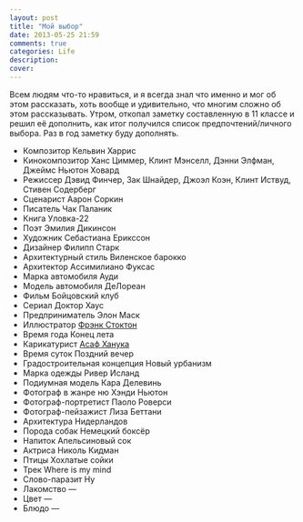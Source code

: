 ```yaml
---
layout: post
title: "Мой выбор"
date: 2013-05-25 21:59
comments: true
categories: Life
description: 
cover: 
---
```

Всем людям что-то нравиться, и я всегда знал что именно и мог об этом рассказать, хоть вообще и удивительно, что многим сложно об этом рассказывать. Утром, откопал заметку составленную в 11 классе и решил её дополнить, как итог получился список предпочтений/личного выбора. Раз в год заметку буду дополнять.

* Композитор		Кельвин Харрис
* Кинокомпозитор	Ханс Циммер, Клинт Мэнселл, Дэнни Элфман, Джеймс Ньютон Ховард	
* Режиссер		 Дэвид Финчер, Зак Шнайдер, Джоэл Коэн, Клинт Иствуд, Стивен Содерберг
* Сценарист		 Аарон Соркин
* Писатель		 Чак Паланик
* Книга			 Уловка-22		
* Поэт 			 Эмилия Дикинсон
* Художник		 Себастиана Ерикссон
* Дизайнер		 Филипп Старк
* Архитектурный стиль   Виленское барокко 
* Архитектор	 Ассимилиано Фуксас
* Марка автомобиля Ауди
* Модель автомобиля	 ДеЛореан
* Фильм 		 Бойцовский клуб
* Сериал	 	 Доктор Хаус
* Предприниматель		Элон Маск
* Иллюстратор	[Фрэнк Стоктон](http://www.frankstockton.com/)
* Время года	 Конец лета
* Карикатурист	 [Асаф Ханука](realistcomics.blogspot.ru)
* Время суток	 Поздний вечер
* Градостроительная концепция	Новый урбанизм
* Марка одежды			Ривер Исланд
* Подиумная модель		Кара Делевинь 
* Фотограф в жанре ню 	Хэнди Ньютон
* Фотограф-портретист	Паоло Роверси
* Фотограф-пейзажист	Лиза Беттани
* Архитектура	 Нидерландов		
* Порода собак 	 Немецкий боксёр		
* Напиток	Апельсиновый сок
* Актриса        Николь Кидман
* Птицы          Хохлатые сойки
* Трек           Where is my mind
* Слово-паразит  Ну
* Лакомство		—
* Цвет			—			
* Блюдо			—